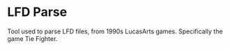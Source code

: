 # LFD Parse

Tool used to parse LFD files, from 1990s LucasArts games.  Specifically the game Tie Fighter.
